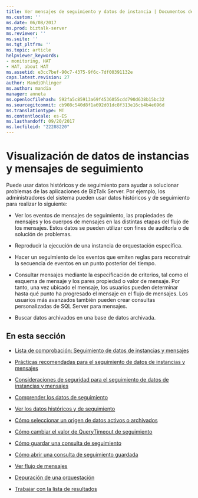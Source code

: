 ```yaml
---
title: Ver mensajes de seguimiento y datos de instancia | Documentos de Microsoft
ms.custom: ''
ms.date: 06/08/2017
ms.prod: biztalk-server
ms.reviewer: ''
ms.suite: ''
ms.tgt_pltfrm: ''
ms.topic: article
helpviewer_keywords:
- monitoring, HAT
- HAT, about HAT
ms.assetid: e3cc7bef-90c7-4375-9f6c-7df00391132e
caps.latest.revision: 27
author: MandiOhlinger
ms.author: mandia
manager: anneta
ms.openlocfilehash: 592fa5c85913a69f4536055cdd790d638b15bc32
ms.sourcegitcommit: cb908c540d8f1a692d01dc8f313e16cb4b4e696d
ms.translationtype: MT
ms.contentlocale: es-ES
ms.lasthandoff: 09/20/2017
ms.locfileid: "22288220"
---
```

# <a name="viewing-tracked-message-and-instance-data"></a>Visualización de datos de instancias y mensajes de seguimiento
Puede usar datos históricos y de seguimiento para ayudar a solucionar problemas de las aplicaciones de BizTalk Server. Por ejemplo, los administradores del sistema pueden usar datos históricos y de seguimiento para realizar lo siguiente:  
  
-   Ver los eventos de mensajes de seguimiento, las propiedades de mensajes y los cuerpos de mensajes en las distintas etapas del flujo de los mensajes. Estos datos se pueden utilizar con fines de auditoría o de solución de problemas.  
  
-   Reproducir la ejecución de una instancia de orquestación específica.  
  
-   Hacer un seguimiento de los eventos que emiten reglas para reconstruir la secuencia de eventos en un punto posterior del tiempo.  
  
-   Consultar mensajes mediante la especificación de criterios, tal como el esquema de mensaje y los pares propiedad o valor de mensaje. Por tanto, una vez ubicado el mensaje, los usuarios pueden determinar hasta qué punto ha progresado el mensaje en el flujo de mensajes. Los usuarios más avanzados también pueden crear consultas personalizadas de SQL Server para mensajes.  
  
-   Buscar datos archivados en una base de datos archivada.  
  
## <a name="in-this-section"></a>En esta sección  
  
-   [Lista de comprobación: Seguimiento de datos de instancias y mensajes](../core/checklist-message-and-instance-data-tracking.md)  
  
-   [Prácticas recomendadas para el seguimiento de datos de instancias y mensajes](../core/best-practices-for-message-and-instance-data-tracking.md)  
  
-   [Consideraciones de seguridad para el seguimiento de datos de instancias y mensajes](../core/security-considerations-for-message-and-instance-data-tracking.md)  
  
-   [Comprender los datos de seguimiento](../core/understanding-tracked-data.md)  
  
-   [Ver los datos históricos y de seguimiento](../core/viewing-historical-and-tracked-data.md)  
  
-   [Cómo seleccionar un origen de datos activos o archivados](../core/how-to-select-a-live-or-archived-data-source.md)  
  
-   [Cómo cambiar el valor de QueryTimeout de seguimiento](../core/how-to-change-the-tracking-querytimeout-value.md)  
  
-   [Cómo guardar una consulta de seguimiento](../core/how-to-save-a-tracking-query.md)  
  
-   [Cómo abrir una consulta de seguimiento guardada](../core/how-to-open-a-saved-tracking-query.md)  
  
-   [Ver flujo de mensajes](../core/viewing-message-flow.md)  
  
-   [Depuración de una orquestación](../core/debugging-an-orchestration.md)  
  
-   [Trabajar con la lista de resultados](../core/working-with-the-results-list.md)